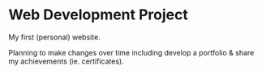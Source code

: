 # Web Development Project
My first (personal) website. 

Planning to make changes over time including develop a portfolio & share my achievements (ie. certificates).
